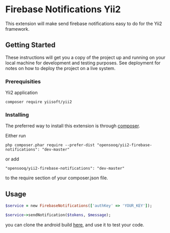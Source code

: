# Firebase Notifications Yii2

This extension will make send firebase notifications easy to do for the Yii2 framework.

## Getting Started

These instructions will get you a copy of the project up and running on your local machine for development and testing purposes. See deployment for notes on how to deploy the project on a live system.

### Prerequisities

Yii2 application 
```
composer require yiisoft/yii2
```

### Installing

The preferred way to install this extension is through [composer](http://getcomposer.org/download/).

Either run

```
php composer.phar require --prefer-dist "opensooq/yii2-firebase-notifications": "dev-master"

```

or add

```
"opensooq/yii2-firebase-notifications": "dev-master"
```
to the require section of your composer.json file.

## Usage

```ruby
$service = new FirebaseNotifications(['authKey' => 'YOUR_KEY']);

$service->sendNotification($tokens, $message);
```
you can clone the android build [here](https://github.com/Amr-alshroof/Fcm-Android),
and use it to test your code.


